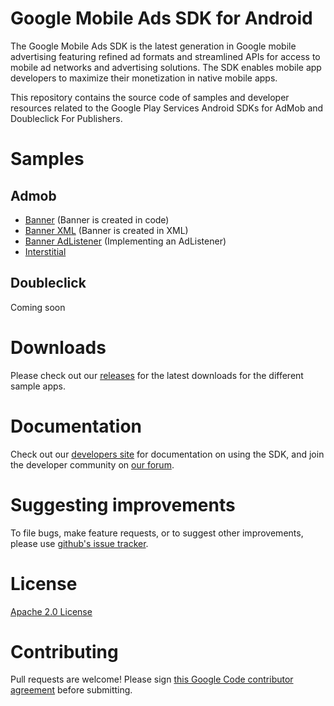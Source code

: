 Google Mobile Ads SDK for Android
=================================
The Google Mobile Ads SDK is the latest generation in Google mobile advertising featuring refined ad formats and streamlined APIs for access to mobile ad networks and advertising solutions. The SDK enables mobile app developers to maximize their monetization in native mobile apps.

This repository contains the source code of samples and developer resources related to the Google Play Services Android SDKs for AdMob and Doubleclick For Publishers.

Samples
=======
Admob
-----
* [Banner](https://github.com/googleads/googleads-mobile-android/tree/master/admob/banner) (Banner is created in code)
* [Banner XML](https://github.com/googleads/googleads-mobile-android/tree/master/admob/banner-xml) (Banner is created in XML)
* [Banner AdListener](https://github.com/googleads/googleads-mobile-android/tree/master/admob/banner-adlistener) (Implementing an AdListener)
* [Interstitial](https://github.com/googleads/googleads-mobile-android/tree/master/admob/interstitial)

Doubleclick
-----------
Coming soon

Downloads
=========
Please check out our [releases](https://github.com/googleads/googleads-mobile-android/releases) for the latest downloads for the different sample apps.

Documentation
==============
Check out our [developers site](https://developers.google.com/mobile-ads-sdk/) for documentation on using the SDK, and join the developer community on [our forum](https://groups.google.com/forum/#!forum/google-admob-ads-sdk).

Suggesting improvements
=======================
To file bugs, make feature requests, or to suggest other improvements, please use [github's issue tracker](https://github.com/googleads/googleads-mobile-android/issues).

License
=======
[Apache 2.0 License](http://www.apache.org/licenses/LICENSE-2.0.html)

Contributing
============
Pull requests are welcome! Please sign [this Google Code contributor agreement](https://developers.google.com/open-source/cla/individual?csw=1) before submitting.
